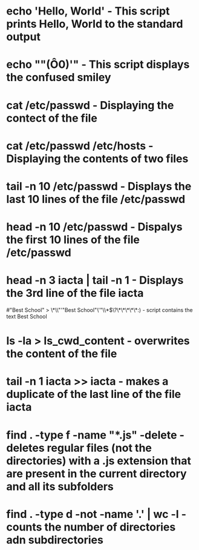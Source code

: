 # echo 'Hello, World' - This script prints Hello, World to the standard output

# echo "\"(Ô0)'" - This script displays the confused smiley

# cat /etc/passwd - Displaying the contect of the file

# cat /etc/passwd /etc/hosts - Displaying the contents of two files

# tail -n 10 /etc/passwd - Displays the last 10 lines of the file /etc/passwd

# head -n 10 /etc/passwd - Dispalys the first 10 lines of the file /etc/passwd

# head -n 3 iacta | tail -n 1 - Displays the 3rd line of the file iacta
 

#"Best School" > \\\*\\\\"'\"Best School\"\\'"\\\\\*\$\\\?\\\*\\\*\\\*\\\*\\\*\:\) - script contains the text Best School

# ls -la > ls_cwd_content - overwrites the content of the file

# tail -n 1 iacta >> iacta - makes a duplicate of the last line of the file iacta

# find . -type f -name "*.js" -delete - deletes regular files (not the directories) with a .js extension that are present in the current directory and all its subfolders

# find . -type d -not -name '.' | wc -l - counts the number of directories adn subdirectories  
